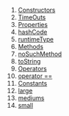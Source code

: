 1.  [Constructors](constants_timeout/TimeOuts-class.html#constructors)
2.  [TimeOuts](constants_timeout/TimeOuts/TimeOuts.html)
3.  [Properties](constants_timeout/TimeOuts-class.html#instance-properties)
4.  [hashCode](https://api.flutter.dev/flutter/dart-core/Object/hashCode.html)
5.  [runtimeType](https://api.flutter.dev/flutter/dart-core/Object/runtimeType.html)
6.  [Methods](constants_timeout/TimeOuts-class.html#instance-methods)
7.  [noSuchMethod](https://api.flutter.dev/flutter/dart-core/Object/noSuchMethod.html)
8.  [toString](https://api.flutter.dev/flutter/dart-core/Object/toString.html)
9.  [Operators](constants_timeout/TimeOuts-class.html#operators)
10. [operator
    ==](https://api.flutter.dev/flutter/dart-core/Object/operator_equals.html)
11. [Constants](constants_timeout/TimeOuts-class.html#constants)
12. [large](constants_timeout/TimeOuts/large-constant.html)
13. [mediums](constants_timeout/TimeOuts/mediums-constant.html)
14. [small](constants_timeout/TimeOuts/small-constant.html)
